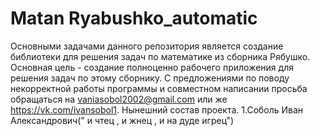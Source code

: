 # Matan Ryabushko_automatic
Основными задачами данного репозитория является создание библиотеки для решения задач по математике из сборника Рябушко.
Основная цель - создание полноценно рабочего приложения для решения задач по этому сборнику.
С предложениями по поводу некорректной работы программы и совместном написании просьба обращаться на vaniasobol2002@gmail.com или же 
https://vk.com/ivansobol1.
Нынешний состав проекта.
1.Соболь Иван Александрович(" и чтец , и жнец , и на дуде игрец")

